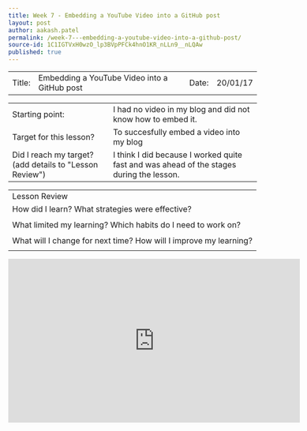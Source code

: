 ```yaml
---
title: Week 7 - Embedding a YouTube Video into a GitHub post
layout: post
author: aakash.patel
permalink: /week-7---embedding-a-youtube-video-into-a-github-post/
source-id: 1C1IGTVxH0wzO_lp3BVpPFCk4hnO1KR_nLLn9__nLQAw
published: true
---
```

<table>
  <tr>
    <td>Title:  </td>
    <td>Embedding a YouTube Video into a GitHub post</td>
    <td> Date:  </td>
    <td>20/01/17</td>
  </tr>
</table>


<table>
  <tr>
    <td>Starting point:</td>
    <td>I had no video in my blog and did not know how to embed it. </td>
  </tr>
  <tr>
    <td>Target for this lesson?</td>
    <td>To succesfully embed a video into my blog</td>
  </tr>
  <tr>
    <td>Did I reach my target? 
(add details to "Lesson Review")</td>
    <td>I think I did because I worked quite fast and was ahead of the stages during the lesson. </td>
  </tr>
</table>


<table>
  <tr>
    <td>Lesson Review</td>
  </tr>
  <tr>
    <td>How did I learn? What strategies were effective? </td>
  </tr>
  <tr>
    <td></td>
  </tr>
  <tr>
    <td>What limited my learning? Which habits do I need to work on? </td>
  </tr>
  <tr>
    <td></td>
  </tr>
  <tr>
    <td>What will I change for next time? How will I improve my learning?</td>
  </tr>
  <tr>
    <td></td>
  </tr>
</table>


<iframe width="591" height="332" src="https://www.youtube.com/embed/iM_yrugA80o?rel=0&amp;controls=0&amp;showinfo=0" frameborder="0" allowfullscreen></iframe>

